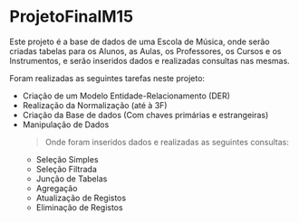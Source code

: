 # ProjetoFinalM15

Este projeto é a base de dados de uma Escola de Música, onde serão criadas tabelas para os Alunos, as Aulas, os Professores, os Cursos e os Instrumentos, e serão inseridos dados e realizadas consultas nas mesmas.

Foram realizadas as seguintes tarefas neste projeto:

- Criação de um Modelo Entidade-Relacionamento (DER)
- Realização da Normalização (até à 3F)
- Criação da Base de dados (Com chaves primárias e estrangeiras)
- Manipulação de Dados
  > Onde foram inseridos dados e realizadas as seguintes consultas:
    - Seleção Simples
    - Seleção Filtrada
    - Junção de Tabelas
    - Agregação
    - Atualização de Registos
    - Eliminação de Registos
